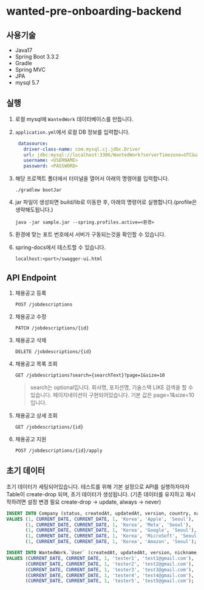 # wanted-pre-onboarding-backend
## 사용기술
- Java17
- Spring Boot 3.3.2
- Gradle
- Spring MVC
- JPA
- mysql 5.7
## 실행
1. 로컬 mysql에 `WantedWork` 데이터베이스를 만듭니다.
2. `application.yml`에서 로컬 DB 정보를 입력합니다.
   ```yaml
    datasource:
      driver-class-name: com.mysql.cj.jdbc.Driver
      url: jdbc:mysql://localhost:3306/WantedWork?serverTimezone=UTC&useCursors=false&sendStringParametersAsUnicode=false&characterEncoding=utf8&zeroDateTimeBehavior=convertToNull&autoReconnect=true&useSSL=false
      username: <USERNAME>
      password: <PASSWORD>
   ```
3. 해당 프로젝트 폴더에서 터미널을 열어서 아래의 명령어를 입력합니다.
    ```shell
    ./gradlew bootJar
    ```
4. jar 파일이 생성되면 build/lib로 이동한 후, 아래의 명령어로 실행합니다.(profile은 생략해도됩니다.)
    ```shell
    java -jar sample.jar --spring.profiles.active=<환경>
    ```
   
5. 환경에 맞는 포트 번호에서 서버가 구동되는것을 확인할 수 있습니다.

6. spring-docs에서 테스트할 수 있습니다.
    ```text
    localhost:<port>/swagger-ui.html
    ```

## API Endpoint
1. 채용공고 등록
   ```http request
   POST /jobdescriptions 
   ```
2. 채용공고 수정
   ```http request
   PATCH /jobdescriptions/{id}
   ```
3. 채용공고 삭제
   ```http request
   DELETE /jobdescriptions/{id}
   ```
4. 채용공고 목록 조회
   ```http request
   GET /jobdescriptions?search={searchText}?page=1&size=10
   ```
   > search는 optional입니다. 회사명, 포지션명, 기술스택 LIKE 검색을 할 수 있습니다.
   > 페이지네이션이 구현되어있습니다. 기본 값은 page=1&size=10입니다.
5. 채용공고 상세 조회
   ```http request
   GET /jobdescriptions/{id} 
   ```
6. 채용공고 지원
    ```http request
   POST /jobdescriptions/{id}/apply
   ```
## 초기 데이터
초기 데이터가 세팅되어있습니다. 테스트를 위해 기본 설정으로 API를 실행하자마자 Table이 create-drop 되며, 초기 데이터가 생성됩니다.
(기존 데이터를 유지하고 재시작하려면 설정 변경 필요 create-drop -> update, always -> never)
```sql
INSERT INTO Company (status, createdAt, updatedAt, version, country, name, region)
VALUES (1, CURRENT_DATE, CURRENT_DATE, 1, 'Korea', 'Apple', 'Seoul'),
       (1, CURRENT_DATE, CURRENT_DATE, 1, 'Korea', 'Meta', 'Seoul'),
       (1, CURRENT_DATE, CURRENT_DATE, 1, 'Korea', 'Google', 'Seoul'),
       (1, CURRENT_DATE, CURRENT_DATE, 1, 'Korea', 'MicroSoft', 'Seoul'),
       (1, CURRENT_DATE, CURRENT_DATE, 1, 'Korea', 'Amazon', 'Seoul');

INSERT INTO WantedWork.`User` (createdAt, updatedAt, version, nickname, email)
VALUES (CURRENT_DATE, CURRENT_DATE, 1, 'tester1', 'test1@gmail.com'),
       (CURRENT_DATE, CURRENT_DATE, 1, 'tester2', 'test2@gmail.com'),
       (CURRENT_DATE, CURRENT_DATE, 1, 'tester3', 'test3@gmail.com'),
       (CURRENT_DATE, CURRENT_DATE, 1, 'tester4', 'test4@gmail.com'),
       (CURRENT_DATE, CURRENT_DATE, 1, 'tester5', 'test5@gmail.com');
```
